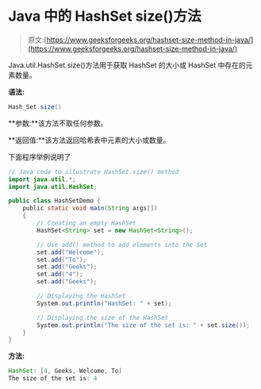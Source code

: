 # Java 中的 HashSet size()方法

> 原文:[https://www.geeksforgeeks.org/hashset-size-method-in-java/](https://www.geeksforgeeks.org/hashset-size-method-in-java/)

Java.util.HashSet.size()方法用于获取 HashSet 的大小或 HashSet 中存在的元素数量。

**语法:**

```java
Hash_Set.size()

```

**参数:**该方法不取任何参数。

**返回值:**该方法返回哈希表中元素的大小或数量。

下面程序举例说明了

```java
// Java code to illustrate HashSet.size() method
import java.util.*;
import java.util.HashSet;

public class HashSetDemo {
    public static void main(String args[])
    {
        // Creating an empty HashSet
        HashSet<String> set = new HashSet<String>();

        // Use add() method to add elements into the Set
        set.add("Welcome");
        set.add("To");
        set.add("Geeks");
        set.add("4");
        set.add("Geeks");

        // Displaying the HashSet
        System.out.println("HashSet: " + set);

        // Displaying the size of the HashSet
        System.out.println("The size of the set is: " + set.size());
    }
}
```

**方法:**

```java
HashSet: [4, Geeks, Welcome, To]
The size of the set is: 4

```